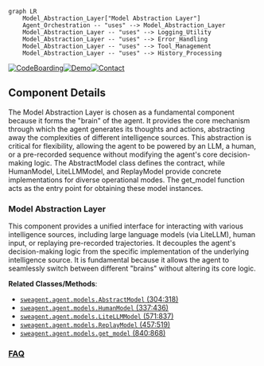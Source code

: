```mermaid
graph LR
    Model_Abstraction_Layer["Model Abstraction Layer"]
    Agent_Orchestration -- "uses" --> Model_Abstraction_Layer
    Model_Abstraction_Layer -- "uses" --> Logging_Utility
    Model_Abstraction_Layer -- "uses" --> Error_Handling
    Model_Abstraction_Layer -- "uses" --> Tool_Management
    Model_Abstraction_Layer -- "uses" --> History_Processing
```
[![CodeBoarding](https://img.shields.io/badge/Generated%20by-CodeBoarding-9cf?style=flat-square)](https://github.com/CodeBoarding/CodeBoarding)[![Demo](https://img.shields.io/badge/Try%20our-Demo-blue?style=flat-square)](https://www.codeboarding.org/demo)[![Contact](https://img.shields.io/badge/Contact%20us%20-%20contact@codeboarding.org-lightgrey?style=flat-square)](mailto:contact@codeboarding.org)

## Component Details

The Model Abstraction Layer is chosen as a fundamental component because it forms the "brain" of the agent. It provides the core mechanism through which the agent generates its thoughts and actions, abstracting away the complexities of different intelligence sources. This abstraction is critical for flexibility, allowing the agent to be powered by an LLM, a human, or a pre-recorded sequence without modifying the agent's core decision-making logic. The AbstractModel class defines the contract, while HumanModel, LiteLLMModel, and ReplayModel provide concrete implementations for diverse operational modes. The get_model function acts as the entry point for obtaining these model instances.

### Model Abstraction Layer
This component provides a unified interface for interacting with various intelligence sources, including large language models (via LiteLLM), human input, or replaying pre-recorded trajectories. It decouples the agent's decision-making logic from the specific implementation of the underlying intelligence source. It is fundamental because it allows the agent to seamlessly switch between different "brains" without altering its core logic.


**Related Classes/Methods**:

- <a href="https://github.com/SWE-agent/SWE-agent/blob/master/sweagent/agent/models.py#L304-L318" target="_blank" rel="noopener noreferrer">`sweagent.agent.models.AbstractModel` (304:318)</a>
- <a href="https://github.com/SWE-agent/SWE-agent/blob/master/sweagent/agent/models.py#L337-L436" target="_blank" rel="noopener noreferrer">`sweagent.agent.models.HumanModel` (337:436)</a>
- <a href="https://github.com/SWE-agent/SWE-agent/blob/master/sweagent/agent/models.py#L571-L837" target="_blank" rel="noopener noreferrer">`sweagent.agent.models.LiteLLMModel` (571:837)</a>
- <a href="https://github.com/SWE-agent/SWE-agent/blob/master/sweagent/agent/models.py#L457-L519" target="_blank" rel="noopener noreferrer">`sweagent.agent.models.ReplayModel` (457:519)</a>
- <a href="https://github.com/SWE-agent/SWE-agent/blob/master/sweagent/agent/models.py#L840-L868" target="_blank" rel="noopener noreferrer">`sweagent.agent.models.get_model` (840:868)</a>




### [FAQ](https://github.com/CodeBoarding/GeneratedOnBoardings/tree/main?tab=readme-ov-file#faq)